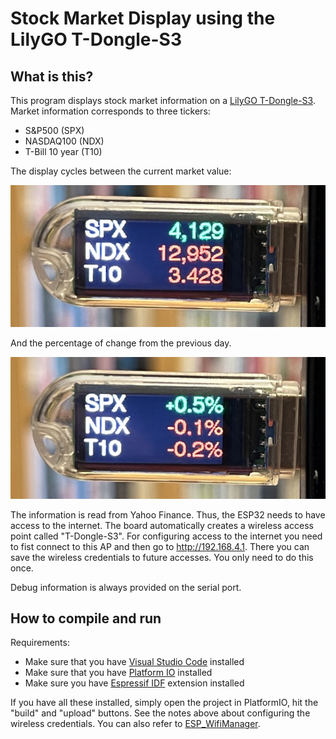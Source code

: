 
# Stock Market Display using the LilyGO T-Dongle-S3

## What is this?

This program displays stock market information on a [LilyGO T-Dongle-S3](https://github.com/Xinyuan-LilyGO/T-Dongle-S3). Market information corresponds to three tickers:

* S&P500 (SPX)
* NASDAQ100 (NDX)
* T-Bill 10 year (T10)

The display cycles between the current market value:

![Current Stock Value](img/stock1.jpeg)

And the percentage of change from the previous day.

![Percentage Change](img/stock2.jpeg)


The information is read from Yahoo Finance. Thus, the ESP32 needs to have access to the internet. The board automatically creates a wireless access point called "T-Dongle-S3". For configuring access to the
internet you need to fist connect to this AP and then go to http://192.168.4.1. There you can save
the wireless credentials to future accesses. You only need to do this once.

Debug information is always provided on the serial port.

## How to compile and run

Requirements:

* Make sure that you have [Visual Studio Code](https://code.visualstudio.com) installed
* Make sure that you have [Platform IO](https://platformio.org) installed
* Make sure you have [Espressif IDF](https://github.com/espressif/vscode-esp-idf-extension) extension installed

If you have all these installed, simply open the project in PlatformIO, hit the "build" and "upload" buttons. See the notes above about configuring the wireless credentials. You can also refer to [ESP_WifiManager](https://github.com/khoih-prog/ESP_WiFiManager).
